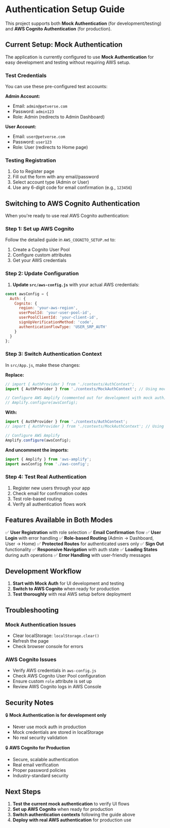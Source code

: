 # Authentication Setup Guide

This project supports both **Mock Authentication** (for development/testing) and **AWS Cognito Authentication** (for production).

## Current Setup: Mock Authentication

The application is currently configured to use **Mock Authentication** for easy development and testing without requiring AWS setup.

### Test Credentials

You can use these pre-configured test accounts:

**Admin Account:**
- Email: `admin@petverse.com`
- Password: `admin123`
- Role: Admin (redirects to Admin Dashboard)

**User Account:**
- Email: `user@petverse.com`
- Password: `user123`
- Role: User (redirects to Home page)

### Testing Registration

1. Go to Register page
2. Fill out the form with any email/password
3. Select account type (Admin or User)
4. Use any 6-digit code for email confirmation (e.g., `123456`)

## Switching to AWS Cognito Authentication

When you're ready to use real AWS Cognito authentication:

### Step 1: Set up AWS Cognito

Follow the detailed guide in `AWS_COGNITO_SETUP.md` to:
1. Create a Cognito User Pool
2. Configure custom attributes
3. Get your AWS credentials

### Step 2: Update Configuration

1. **Update `src/aws-config.js`** with your actual AWS credentials:
```javascript
const awsConfig = {
  Auth: {
    Cognito: {
      region: 'your-aws-region',
      userPoolId: 'your-user-pool-id',
      userPoolClientId: 'your-client-id',
      signUpVerificationMethod: 'code',
      authenticationFlowType: 'USER_SRP_AUTH'
    }
  }
};
```

### Step 3: Switch Authentication Context

In `src/App.js`, make these changes:

**Replace:**
```javascript
// import { AuthProvider } from './contexts/AuthContext';
import { AuthProvider } from './contexts/MockAuthContext'; // Using mock for development

// Configure AWS Amplify (commented out for development with mock auth)
// Amplify.configure(awsConfig);
```

**With:**
```javascript
import { AuthProvider } from './contexts/AuthContext';
// import { AuthProvider } from './contexts/MockAuthContext'; // Using mock for development

// Configure AWS Amplify
Amplify.configure(awsConfig);
```

**And uncomment the imports:**
```javascript
import { Amplify } from 'aws-amplify';
import awsConfig from './aws-config';
```

### Step 4: Test Real Authentication

1. Register new users through your app
2. Check email for confirmation codes
3. Test role-based routing
4. Verify all authentication flows work

## Features Available in Both Modes

✅ **User Registration** with role selection
✅ **Email Confirmation** flow
✅ **User Login** with error handling
✅ **Role-based Routing** (Admin → Dashboard, User → Home)
✅ **Protected Routes** for authenticated users only
✅ **Sign Out** functionality
✅ **Responsive Navigation** with auth state
✅ **Loading States** during auth operations
✅ **Error Handling** with user-friendly messages

## Development Workflow

1. **Start with Mock Auth** for UI development and testing
2. **Switch to AWS Cognito** when ready for production
3. **Test thoroughly** with real AWS setup before deployment

## Troubleshooting

### Mock Authentication Issues
- Clear localStorage: `localStorage.clear()`
- Refresh the page
- Check browser console for errors

### AWS Cognito Issues
- Verify AWS credentials in `aws-config.js`
- Check AWS Cognito User Pool configuration
- Ensure custom `role` attribute is set up
- Review AWS Cognito logs in AWS Console

## Security Notes

🔒 **Mock Authentication is for development only**
- Never use mock auth in production
- Mock credentials are stored in localStorage
- No real security validation

🔒 **AWS Cognito for Production**
- Secure, scalable authentication
- Real email verification
- Proper password policies
- Industry-standard security

## Next Steps

1. **Test the current mock authentication** to verify UI flows
2. **Set up AWS Cognito** when ready for production
3. **Switch authentication contexts** following the guide above
4. **Deploy with real AWS authentication** for production use
